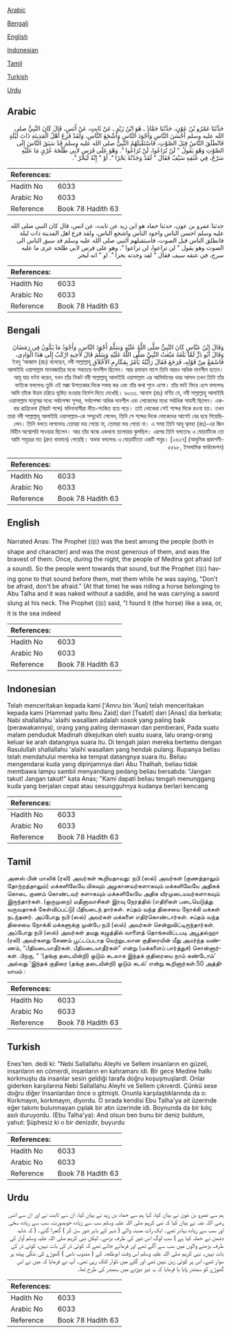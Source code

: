 [Arabic](#arabic)

[Bengali](#bengali)

[English](#english)

[Indonesian](#indonesian)

[Tamil](#tamil)

[Turkish](#turkish)

[Urdu](#urdu)

## Arabic


<div dir="rtl" lang="ar" style={{fontSize:'larger',backgroundColor:'#f8f9fa',padding:20}}>
حَدَّثَنَا عَمْرُو بْنُ عَوْنٍ، حَدَّثَنَا حَمَّادٌ ـ هُوَ ابْنُ زَيْدٍ ـ عَنْ ثَابِتٍ، عَنْ أَنَسٍ، قَالَ كَانَ النَّبِيُّ صلى الله عليه وسلم أَحْسَنَ النَّاسِ وَأَجْوَدَ النَّاسِ وَأَشْجَعَ النَّاسِ، وَلَقَدْ فَزِعَ أَهْلُ الْمَدِينَةِ ذَاتَ لَيْلَةٍ فَانْطَلَقَ النَّاسُ قِبَلَ الصَّوْتِ، فَاسْتَقْبَلَهُمُ النَّبِيُّ صلى الله عليه وسلم قَدْ سَبَقَ النَّاسَ إِلَى الصَّوْتِ وَهْوَ يَقُولُ ‏"‏ لَنْ تُرَاعُوا، لَنْ تُرَاعُوا ‏"‏‏.‏ وَهْوَ عَلَى فَرَسٍ لأَبِي طَلْحَةَ عُرْىٍ مَا عَلَيْهِ سَرْجٌ، فِي عُنُقِهِ سَيْفٌ فَقَالَ ‏"‏ لَقَدْ وَجَدْتُهُ بَحْرًا ‏"‏‏.‏ أَوْ ‏"‏ إِنَّهُ لَبَحْرٌ ‏"‏‏.‏
</div>
<div style={{backgroundColor:'#f8f9fa',padding:20, marginBottom: 10}}><table> <thead> <tr> <th>References:</th> <th></th> </tr> </thead> <tbody><tr><td>Hadith No</td><td>6033</td></tr><tr><td>Arabic No</td><td>6033</td></tr><tr><td>Reference</td><td>Book 78 Hadith 63</td></tr></tbody></table></div>


<div dir="rtl" lang="ar" style={{fontSize:'larger',backgroundColor:'#f8f9fa',padding:20}}>
حدثنا عمرو بن عون، حدثنا حماد هو ابن زيد عن ثابت، عن انس، قال كان النبي صلى الله عليه وسلم احسن الناس واجود الناس واشجع الناس، ولقد فزع اهل المدينة ذات ليلة فانطلق الناس قبل الصوت، فاستقبلهم النبي صلى الله عليه وسلم قد سبق الناس الى الصوت وهو يقول " لن تراعوا، لن تراعوا ". وهو على فرس لابي طلحة عرى ما عليه سرج، في عنقه سيف فقال " لقد وجدته بحرا ". او " انه لبحر
</div>
<div style={{backgroundColor:'#f8f9fa',padding:20, marginBottom: 10}}><table> <thead> <tr> <th>References:</th> <th></th> </tr> </thead> <tbody><tr><td>Hadith No</td><td>6033</td></tr><tr><td>Arabic No</td><td>6033</td></tr><tr><td>Reference</td><td>Book 78 Hadith 63</td></tr></tbody></table></div>

## Bengali


<div dir="rtl" lang="bn" style={{fontSize:'larger',backgroundColor:'#f8f9fa',padding:20}}>
وَقَالَ ابْنُ عَبَّاسٍ كَانَ النَّبِيُّ صَلَّى اللَّهُ عَلَيْهِ وَسَلَّمَ أَجْوَدَ النَّاسِ، وَأَجْوَدُ مَا يَكُونُ فِي رَمَضَانَ وَقَالَ أَبُو ذَرٍّ لَمَّا بَلَغَهُ مَبْعَثُ النَّبِيِّ صَلَّى اللَّهُ عَلَيْهِ وَسَلَّمَ قَالَ لأَخِيهِ ارْكَبْ إِلَى هَذَا الْوَادِي، فَاسْمَعْ مِنْ قَوْلِهِ، فَرَجَعَ فَقَالَ رَأَيْتُهُ يَأْمُرُ بِمَكَارِمِ الأَخْلاَقِ ইবনু ‘আব্বাস (রাঃ) বলেছেন, নবী সাল্লাল্লাহু আলাইহি ওয়াসাল্লাম মানবজাতির মধ্যে সবচেয়ে দানশীল ছিলেন। আর রমাযান মাসে তিনি আরও অধিক দানশীল হতেন। আবূ যার বর্ণনা করেন, যখন তাঁর নিকট নবী সাল্লাল্লাহু আলাইহি ওয়াসাল্লাম এর আবির্ভাবের খবর আসল তখন তিনি তাঁর ভাইকে বললেনঃ তুমি এই মক্কা উপত্যকার দিকে সফর কর এবং তাঁর কথা শুনে এসো। তাঁর ভাই ফিরে এসে বললেনঃ আমি তাঁকে উত্তম চরিত্রে ভূষিত হওয়ার নির্দেশ দিতে দেখেছি। ৬০৩৩. আনাস (রাঃ) বর্ণিত যে, নবী সাল্লাল্লাহু আলাইহি ওয়াসাল্লাম মানুষের মধ্যে সর্বাপেক্ষা সুন্দর, সর্বাপেক্ষা অধিক দানশীল এবং লোকেদের মধ্যে সর্বাধিক সাহসী ছিলেন। একবার রাত্রিবেলা (বিরাট শব্দে) মদিনাবাসীরা ভীত-শংকিত হয়ে পড়ে। তাই লোকেরা সেই শব্দের দিকে রওনা হয়। তখন তারা নবী সাল্লাল্লাহু আলাইহি ওয়াসাল্লাম-কে সম্মুখেই পেলেন, তিনি সে শব্দের দিকে লোকেদের আগেই বের হয়ে গিয়েছিলেন। তিনি বলতে লাগলেনঃ তোমরা ভয় পেয়ো না, তোমরা ভয় পেয়ো না। এ সময় তিনি আবূ ত্বলহা (রাঃ)-এর জিন বিহীন অশ্বোপরি সাওয়ার ছিলেন। আর তাঁর স্কন্ধে একখানা তলোয়ার ঝুলছিল। এরপর তিনি বলতেনঃ এ ঘোড়াটিকে তো আমি সমুদ্রের মত (দ্রুত ধাবমান) পেয়েছি। অথবা বললেনঃ এ ঘোড়াটিতো একটি সমুদ্র। [২৬২৭] (আধুনিক প্রকাশনী- ৫৫৯৮, ইসলামিক ফাউন্ডেশন)
</div>
<div style={{backgroundColor:'#f8f9fa',padding:20, marginBottom: 10}}><table> <thead> <tr> <th>References:</th> <th></th> </tr> </thead> <tbody><tr><td>Hadith No</td><td>6033</td></tr><tr><td>Arabic No</td><td>6033</td></tr><tr><td>Reference</td><td>Book 78 Hadith 63</td></tr></tbody></table></div>

## English


<div dir="ltr" lang="en" style={{fontSize:'larger',backgroundColor:'#f8f9fa',padding:20}}>
Narrated Anas: The Prophet (ﷺ) was the best among the people (both in shape and character) and was the most generous of them, and was the bravest of them. Once, during the night, the people of Medina got afraid (of a sound). So the people went towards that sound, but the Prophet (ﷺ) having gone to that sound before them, met them while he was saying, "Don't be afraid, don't be afraid." (At that time) he was riding a horse belonging to Abu Talha and it was naked without a saddle, and he was carrying a sword slung at his neck. The Prophet (ﷺ) said, "I found it (the horse) like a sea, or, it is the sea indeed
</div>
<div style={{backgroundColor:'#f8f9fa',padding:20, marginBottom: 10}}><table> <thead> <tr> <th>References:</th> <th></th> </tr> </thead> <tbody><tr><td>Hadith No</td><td>6033</td></tr><tr><td>Arabic No</td><td>6033</td></tr><tr><td>Reference</td><td>Book 78 Hadith 63</td></tr></tbody></table></div>

## Indonesian


<div dir="ltr" lang="id" style={{fontSize:'larger',backgroundColor:'#f8f9fa',padding:20}}>
Telah menceritakan kepada kami ['Amru bin 'Aun] telah menceritakan kepada kami [Hammad yaitu Ibnu Zaid] dari [Tsabit] dari [Anas] dia berkata; Nabi shallallahu 'alaihi wasallam adalah sosok yang paling baik (perawakannya), orang yang paling dermawan dan pemberani, Pada suatu malam penduduk Madinah dikejutkan oleh suatu suara, lalu orang-orang keluar ke arah datangnya suara itu. Di tengah jalan mereka bertemu dengan Rasulullah shallallahu 'alaihi wasallam yang hendak pulang. Rupanya beliau telah mendahului mereka ke tempat datangnya suara itu. Beliau mengendarai kuda yang dipinjamnya dari Abu Thalhah, beliau tidak membawa lampu sambil menyandang pedang beliau bersabda: "Jangan takut! Jangan takut!" kata Anas; "Kami dapati beliau tengah menunggang kuda yang berjalan cepat atau sesungguhnya kudanya berlari kencang
</div>
<div style={{backgroundColor:'#f8f9fa',padding:20, marginBottom: 10}}><table> <thead> <tr> <th>References:</th> <th></th> </tr> </thead> <tbody><tr><td>Hadith No</td><td>6033</td></tr><tr><td>Arabic No</td><td>6033</td></tr><tr><td>Reference</td><td>Book 78 Hadith 63</td></tr></tbody></table></div>

## Tamil


<div dir="ltr" lang="ta" style={{fontSize:'larger',backgroundColor:'#f8f9fa',padding:20}}>
அனஸ் பின் மாலிக் (ரலி) அவர்கள் கூறியதாவது: நபி (ஸல்) அவர்கள் (குணத்தாலும் தோற்றத்தாலும்) மக்களிலேயே மிகவும் அழகானவர்களாகவும் மக்களிலேயே அதிகக் கொடை குணம் கொண்டவர் களாகவும் மக்களிலேயே அதிக வீரமுடையவர்களாகவும் இருந்தார்கள். (ஒருமுறை) மதீனாவாசிகள் இரவு நேரத்தில் (எதிரிகள் படையெடுத்து வருவதாகக் கேள்விப்பட்டு) பீதியடைந் தார்கள். சப்தம் வந்த திசையை நோக்கி மக்கள் நடந்தனர். அப்போது நபி (ஸல்) அவர்கள் மக்களை எதிர்கொண்டார்கள். சப்தம் வந்த திசையை நோக்கி மக்களுக்கு முன்பே நபி (ஸல்) அவர்கள் சென்றுவிட்டிருந்தார்கள். அப்போது நபி (ஸல்) அவர்கள் தமது கழுத்தில் வாளைத் தொங்கவிட்டபடி அபூதல்ஹா (ரலி) அவர்களது சேணம் பூட்டப்படாத வெற்றுடலான குதிரையின் மீது அமர்ந்த வண்ணம், “பீதியடையாதீர்கள். பீதியடையாதீர்கள்” என்று (மக்களைப் பார்த்துச்) சொன்னார்கள். பிறகு, “ ‘(தங்கு தடையின்றி) ஓடும் கடலாக இந்தக் குதிரையை நாம் கண்டோம்’ அல்லது ‘இந்தக் குதிரை (தங்கு தடையின்றி) ஓடும் கடல்’ என்று கூறினார்கள்.50 அத்தியாயம் :
</div>
<div style={{backgroundColor:'#f8f9fa',padding:20, marginBottom: 10}}><table> <thead> <tr> <th>References:</th> <th></th> </tr> </thead> <tbody><tr><td>Hadith No</td><td>6033</td></tr><tr><td>Arabic No</td><td>6033</td></tr><tr><td>Reference</td><td>Book 78 Hadith 63</td></tr></tbody></table></div>

## Turkish


<div dir="ltr" lang="tr" style={{fontSize:'larger',backgroundColor:'#f8f9fa',padding:20}}>
Enes'ten. dedi ki: "Nebi Sallallahu Aleyhi ve Sellem insanların en güzeli, insanların en cömerdi, insanların en kahramanı idi. Bir gece Medine halkı korkmuştu da insanlar sesin geldiği tarafa doğru koşuşmuşlardl. Onlar giderken karşılarına Nebi Sallallahu Aleyhi ve Sellem çıkıverdi. Çünkü sese doğru diğer İnsanlardan önce o gitmişti. Onunla karşılaştıklarında da o: Korkmayın, korkmayın, diyordu. O sırada kendisi Ebu Talha'ya ait üzerinde eğer takımı bulunmayan çıplak bir atın üzerinde idi. Boynunda da bir kılıç asılı duruyordu. (Ebu Talha'ya): And olsun ben bunu bir deniz buldum, yahut: Şüphesiz ki o bir denizdir, buyurdu
</div>
<div style={{backgroundColor:'#f8f9fa',padding:20, marginBottom: 10}}><table> <thead> <tr> <th>References:</th> <th></th> </tr> </thead> <tbody><tr><td>Hadith No</td><td>6033</td></tr><tr><td>Arabic No</td><td>6033</td></tr><tr><td>Reference</td><td>Book 78 Hadith 63</td></tr></tbody></table></div>

## Urdu


<div dir="rtl" lang="ur" style={{fontSize:'larger',backgroundColor:'#f8f9fa',padding:20}}>
ہم سے عمرو بن عون نے بیان کیا، کہا ہم سے حماد بن زید نے بیان کیا، ان سے ثابت نے اور ان سے انس رضی اللہ عنہ نے بیان کیا کہ نبی کریم صلی اللہ علیہ وسلم سب سے زیادہ خوبصورت، سب سے زیادہ سخی اور سب سے زیادہ بہادر تھے۔ ایک رات مدینہ والے ( شہر کے باہر شور سن کر ) گھبرا گئے۔ ( کہ شاید دشمن نے حملہ کیا ہے ) سب لوگ اس شور کی طرف بڑھے۔ لیکن نبی کریم صلی اللہ علیہ وسلم آواز کی طرف بڑھنے والوں میں سب سے آگے تھے اور فرماتے جاتے تھے کہ کوئی ڈر کی بات نہیں، کوئی ڈر کی بات نہیں۔ نبی کریم صلی اللہ علیہ وسلم اس وقت ابوطلحہ کے ( مندوب نامی ) گھوڑے کی ننگی پیٹھ پر سوار تھے، اس پر کوئی زین نہیں تھی اور گلے میں تلوار لٹک رہی تھی۔ آپ نے فرمایا کہ میں نے اس گھوڑے کو سمندر پایا یا فرمایا کہ یہ تیز دوڑنے میں سمندر کی طرح تھا۔
</div>
<div style={{backgroundColor:'#f8f9fa',padding:20, marginBottom: 10}}><table> <thead> <tr> <th>References:</th> <th></th> </tr> </thead> <tbody><tr><td>Hadith No</td><td>6033</td></tr><tr><td>Arabic No</td><td>6033</td></tr><tr><td>Reference</td><td>Book 78 Hadith 63</td></tr></tbody></table></div>